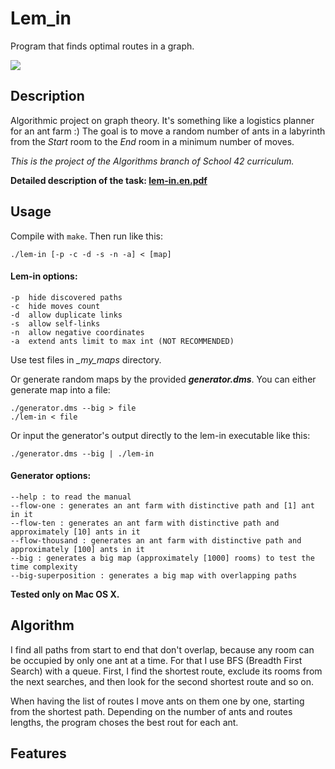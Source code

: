 # Lem_in

Program that finds optimal routes in a graph.

![](lem-in_demo.gif)

## Description

Algorithmic project on graph theory. It's something like a logistics planner for an ant farm  :) The goal is to move a random number of ants in a labyrinth from the *Start* room to the *End* room in a minimum number of moves.

*This is the project of the Algorithms branch of School 42 curriculum.*

**Detailed description of the task: [lem-in.en.pdf](https://github.com/dstepanets/Lem_in/blob/master/lem-in.en.pdf)**

## Usage

Compile with `make`. Then run like this:

`./lem-in [-p -c -d -s -n -a] < [map]`

#### Lem-in options:
```
-p	hide discovered paths
-c	hide moves count
-d	allow duplicate links
-s	allow self-links
-n	allow negative coordinates
-a	extend ants limit to max int (NOT RECOMMENDED)
```
Use test files in *_my_maps* directory.

Or generate random maps by the provided _**generator.dms**_. You can either generate map into a file:

```
./generator.dms --big > file
./lem-in < file
```

Or input the generator's output directly to the lem-in executable like this:

`./generator.dms --big | ./lem-in`

#### Generator options:
```
--help : to read the manual
--flow-one : generates an ant farm with distinctive path and [1] ant in it
--flow-ten : generates an ant farm with distinctive path and approximately [10] ants in it
--flow-thousand : generates an ant farm with distinctive path and approximately [100] ants in it
--big : generates a big map (approximately [1000] rooms) to test the time complexity
--big-superposition : generates a big map with overlapping paths
```

**Tested only on Mac OS X.**

## Algorithm

I find all paths from start to end that don't overlap, because any room can be occupied by only one ant at a time. For that I use BFS (Breadth First Search) with a queue. First, I find the shortest route, exclude its rooms from the next searches, and then look for the second shortest route and so on. 

When having the list of routes I move ants on them one by one, starting from the shortest path. Depending on the number of ants and routes lengths, the program choses the best rout for each ant.

## Features

